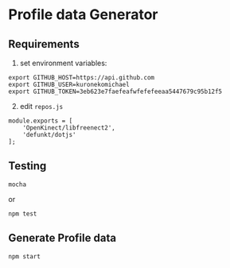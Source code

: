  Profile data Generator
========================

## Requirements

1. set environment variables:

```
export GITHUB_HOST=https://api.github.com
export GITHUB_USER=kuronekomichael
export GITHUB_TOKEN=3eb623e7faefeafwfefefeeaa5447679c95b12f5
```

2. edit `repos.js`

```
module.exports = [
    'OpenKinect/libfreenect2',
    'defunkt/dotjs'
];
```

## Testing

```
mocha
```

or

```
npm test
```

## Generate Profile data

```
npm start
```
